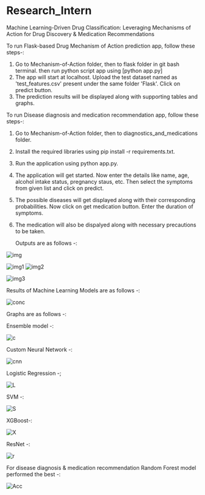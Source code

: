 # Research_Intern
Machine Learning-Driven Drug Classification: Leveraging Mechanisms of Action for Drug Discovery &amp; Medication Recommendations

To run Flask-based Drug Mechanism of Action prediction app, follow these steps-:
1) Go to Mechanism-of-Action folder, then to flask folder in git bash terminal. then run python script app using    [python app.py]
2) The app will start at localhost. Upload the test dataset named as 'test_features.csv' present under the same folder 'Flask'. Click on predict button.
3) The prediction results will be displayed along with supporting tables and graphs.

To run Disease diagnosis and medication recommendation app, follow these steps-:
1) Go to Mechanism-of-Action folder, then to diagnostics_and_medications folder.
2) Install the required libraries using pip install -r requirements.txt.
3) Run the application using python app.py.
4) The application will get started. Now enter the details like name, age, alcohol intake status, pregnancy staus, etc. Then select the symptoms from given list and click on predict.
5) The possible diseases will get displayed along with their corresponding probabilities. Now click on get medication button. Enter the duration of symptoms.
6) The medication will also be dispalyed along with necessary precautions to be taken.

   Outputs are as follows -:

   
![img](https://github.com/AshishSingh08/Research_Intern/assets/101579954/14361b5a-2f26-4140-b5bb-34f18f21f082)

![img1](https://github.com/AshishSingh08/Research_Intern/assets/101579954/45c81392-b88b-404c-af95-2e5643dc018e)
![img2](https://github.com/AshishSingh08/Research_Intern/assets/101579954/b18bdc83-b593-4a25-9714-580f45d1aa06)

![img3](https://github.com/AshishSingh08/Research_Intern/assets/101579954/c8c31473-219c-4587-a7f1-09144315abc7)


Results of Machine Learning Models are as follows -:

![conc](https://github.com/AshishSingh08/Research_Intern/assets/101579954/2be7a81c-31e9-466f-815a-a3eeada3b3b7)


Graphs are as follows -:

Ensemble model -:


![c](https://github.com/AshishSingh08/Research_Intern/assets/101579954/eb0a26ed-e4ba-4908-8662-545ab6a6c0f9)

Custom Neural Network -:


![cnn](https://github.com/AshishSingh08/Research_Intern/assets/101579954/c2cfdcb2-87e8-4661-9cd2-1c2ff4d8776f)


Logistic Regression -;


![L](https://github.com/AshishSingh08/Research_Intern/assets/101579954/0703a160-be5c-4a42-826b-c092f0225292)


SVM -:


![S](https://github.com/AshishSingh08/Research_Intern/assets/101579954/65c95953-bf88-4c4e-a15a-b172313f599e)


XGBoost-:


![X](https://github.com/AshishSingh08/Research_Intern/assets/101579954/6def2c9f-80b8-43ec-8997-06fe08039413)


ResNet -:


![r](https://github.com/AshishSingh08/Research_Intern/assets/101579954/febf9f70-6f07-4b8b-b193-88f7eba4029d)


For disease diagnosis & medication recommendation Random Forest model performed the best -:



![Acc](https://github.com/AshishSingh08/Research_Intern/assets/101579954/e0ddbf8c-f47e-48a7-bfba-ad0b25b14da0)





